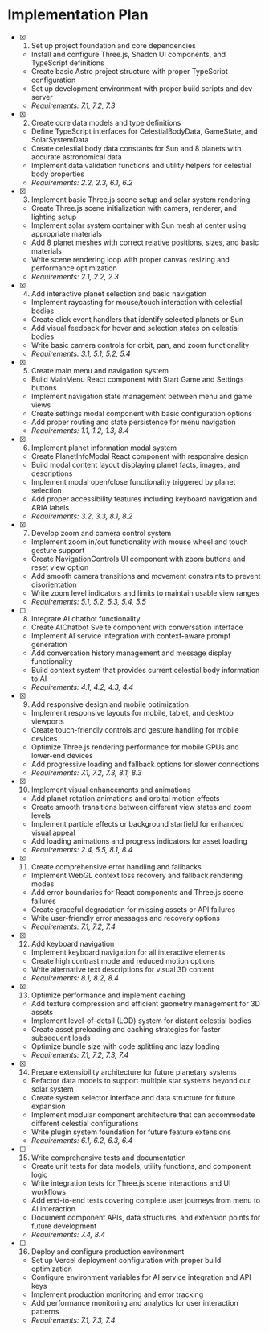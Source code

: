 # Implementation Plan

- [x] 1. Set up project foundation and core dependencies
  - Install and configure Three.js, Shadcn UI components, and TypeScript definitions
  - Create basic Astro project structure with proper TypeScript configuration
  - Set up development environment with proper build scripts and dev server
  - _Requirements: 7.1, 7.2, 7.3_

- [x] 2. Create core data models and type definitions
  - Define TypeScript interfaces for CelestialBodyData, GameState, and SolarSystemData
  - Create celestial body data constants for Sun and 8 planets with accurate astronomical data
  - Implement data validation functions and utility helpers for celestial body properties
  - _Requirements: 2.2, 2.3, 6.1, 6.2_

- [x] 3. Implement basic Three.js scene setup and solar system rendering
  - Create Three.js scene initialization with camera, renderer, and lighting setup
  - Implement solar system container with Sun mesh at center using appropriate materials
  - Add 8 planet meshes with correct relative positions, sizes, and basic materials
  - Write scene rendering loop with proper canvas resizing and performance optimization
  - _Requirements: 2.1, 2.2, 2.3_

- [x] 4. Add interactive planet selection and basic navigation
  - Implement raycasting for mouse/touch interaction with celestial bodies
  - Create click event handlers that identify selected planets or Sun
  - Add visual feedback for hover and selection states on celestial bodies
  - Write basic camera controls for orbit, pan, and zoom functionality
  - _Requirements: 3.1, 5.1, 5.2, 5.4_

- [x] 5. Create main menu and navigation system
  - Build MainMenu React component with Start Game and Settings buttons
  - Implement navigation state management between menu and game views
  - Create settings modal component with basic configuration options
  - Add proper routing and state persistence for menu navigation
  - _Requirements: 1.1, 1.2, 1.3, 8.4_

- [x] 6. Implement planet information modal system
  - Create PlanetInfoModal React component with responsive design
  - Build modal content layout displaying planet facts, images, and descriptions
  - Implement modal open/close functionality triggered by planet selection
  - Add proper accessibility features including keyboard navigation and ARIA labels
  - _Requirements: 3.2, 3.3, 8.1, 8.2_

- [x] 7. Develop zoom and camera control system
  - Implement zoom in/out functionality with mouse wheel and touch gesture support
  - Create NavigationControls UI component with zoom buttons and reset view option
  - Add smooth camera transitions and movement constraints to prevent disorientation
  - Write zoom level indicators and limits to maintain usable view ranges
  - _Requirements: 5.1, 5.2, 5.3, 5.4, 5.5_

- [ ] 8. Integrate AI chatbot functionality
  - Create AIChatbot Svelte component with conversation interface
  - Implement AI service integration with context-aware prompt generation
  - Add conversation history management and message display functionality
  - Build context system that provides current celestial body information to AI
  - _Requirements: 4.1, 4.2, 4.3, 4.4_

- [x] 9. Add responsive design and mobile optimization
  - Implement responsive layouts for mobile, tablet, and desktop viewports
  - Create touch-friendly controls and gesture handling for mobile devices
  - Optimize Three.js rendering performance for mobile GPUs and lower-end devices
  - Add progressive loading and fallback options for slower connections
  - _Requirements: 7.1, 7.2, 7.3, 8.1, 8.3_

- [x] 10. Implement visual enhancements and animations
  - Add planet rotation animations and orbital motion effects
  - Create smooth transitions between different view states and zoom levels
  - Implement particle effects or background starfield for enhanced visual appeal
  - Add loading animations and progress indicators for asset loading
  - _Requirements: 2.4, 5.5, 8.1, 8.4_

- [x] 11. Create comprehensive error handling and fallbacks
  - Implement WebGL context loss recovery and fallback rendering modes
  - Add error boundaries for React components and Three.js scene failures
  - Create graceful degradation for missing assets or API failures
  - Write user-friendly error messages and recovery options
  - _Requirements: 7.1, 7.2, 7.4_

- [x] 12. Add keyboard navigation
  - Implement keyboard navigation for all interactive elements
  - Create high contrast mode and reduced motion options
  - Write alternative text descriptions for visual 3D content
  - _Requirements: 8.1, 8.2, 8.4_

- [x] 13. Optimize performance and implement caching
  - Add texture compression and efficient geometry management for 3D assets
  - Implement level-of-detail (LOD) system for distant celestial bodies
  - Create asset preloading and caching strategies for faster subsequent loads
  - Optimize bundle size with code splitting and lazy loading
  - _Requirements: 7.1, 7.2, 7.3, 7.4_

- [x] 14. Prepare extensibility architecture for future planetary systems
  - Refactor data models to support multiple star systems beyond our solar system
  - Create system selector interface and data structure for future expansion
  - Implement modular component architecture that can accommodate different celestial configurations
  - Write plugin system foundation for future feature extensions
  - _Requirements: 6.1, 6.2, 6.3, 6.4_

- [ ] 15. Write comprehensive tests and documentation
  - Create unit tests for data models, utility functions, and component logic
  - Write integration tests for Three.js scene interactions and UI workflows
  - Add end-to-end tests covering complete user journeys from menu to AI interaction
  - Document component APIs, data structures, and extension points for future development
  - _Requirements: 7.4, 8.4_

- [ ] 16. Deploy and configure production environment
  - Set up Vercel deployment configuration with proper build optimization
  - Configure environment variables for AI service integration and API keys
  - Implement production monitoring and error tracking
  - Add performance monitoring and analytics for user interaction patterns
  - _Requirements: 7.1, 7.3, 7.4_
